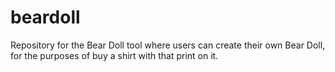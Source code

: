 # beardoll
Repository for the Bear Doll tool where users can create their own Bear Doll, for the purposes of buy a shirt with that print on it.
